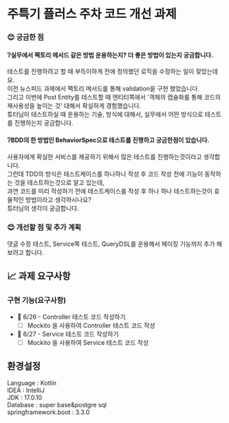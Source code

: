 # 주특기 플러스 주차 코드 개선 과제
### 😊 궁금한 점
#### ❔실무에서 팩토리 메서드 같은 방법 운용하는지? 더 좋은 방법이 있는지 궁금합니다.  
테스트를 진행하려고 할 때 부득이하게 전에 정의했던 로직을 수정하는 일이 잦았는데요.  
이전 뉴스피드 과제에서 팩토리 메서드를 통해 validation을 구현 했었습니다.  
그리고 이번에 Post Entity를 테스트할 때 엔티티쪽에서 '객체의 캡슐화를 통해 코드의 재사용성을 높이는 것' 대해서 확실하게 경험했습니다.  
튜터님이 테스트하실 때 운용하는 기술, 방식에 대해서, 실무에서 어떤 방식으로 테스트를 진행하는지 궁금합니다.
#### ❔BDD의 한 방법인 BehaviorSpec으로 테스트를 진행하고 궁금한점이 있습니다.  
사용자에게 확실한 서비스를 제공하기 위해서 많은 테스트를 진행하는것이라고 생각합니다.  
그런데 TDD의 방식은 테스트케이스를 하나하나 작성 후 코드 작성 전에 기능이 동작하는 것을 테스트하는것으로 알고 있는데,  
과연 코드를 미리 작성하기 전에 테스트케이스를 작성 후 하나 하나 테스트하는것이 효율적인 방법이라고 생각하시나요?  
튜터님의 생각이 궁금합니다.

### 😊 개선할 점 및 추가 계획 
댓글 수정 테스트, Service쪽 테스트, QueryDSL를 운용해서 페이징 기능까지 추가 해보려고 합니다.



## 📈 과제 요구사항
### 구현 기능(요구사항)

- 💬 6/26 - Controller 테스트 코드 작성하기
    - [ ] Mockito 을 사용하여 Controller 테스트 코드 작성
- 💬 6/27 - Service 테스트 코드 작성하기
    - [ ] Mockito 을 사용하여 Service 테스트 코드 작성

## 환경설정
Language : Kotlin  
IDEA : IntelliJ  
JDK : 17.0.10  
Database : super base&postgre sql  
springframework.boot : 3.3.0
